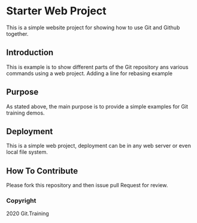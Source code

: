 # Starter Web Project

This is a simple website project for 
showing how to use Git and Github together.

## Introduction

This is example is to show different parts 
of the Git repository ans various commands 
using a web project.
Adding a line for rebasing example

## Purpose

As stated above, the main purpose is to
provide a simple examples for Git training
demos.

## Deployment

This is a simple web project, deployment
can be in any web server or even local
file system.

## How To Contribute

Please fork this repository and then issue pull Request
for review.

### Copyright

2020 Git.Training
